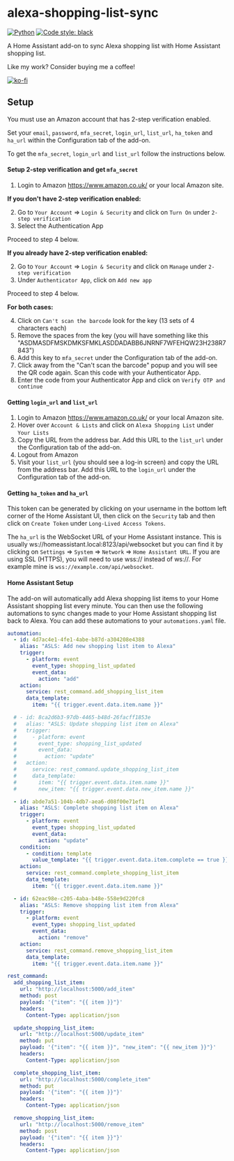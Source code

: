 # alexa-shopping-list-sync

[![Python](https://img.shields.io/badge/Python-3776AB?style=for-the-badge&logo=python&logoColor=white)](https://www.python.org/)
[![Code style: black](https://img.shields.io/badge/code%20style-black-000000.svg?style=for-the-badge)](https://github.com/psf/black)

A Home Assistant add-on to sync Alexa shopping list with Home Assistant shopping list.

Like my work? Consider buying me a coffee!

[![ko-fi](https://ko-fi.com/img/githubbutton_sm.svg)](https://ko-fi.com/E1E6P7VIQ)

## Setup
You must use an Amazon account that has 2-step verification enabled.

Set your `email`, `password`, `mfa_secret`, `login_url`, `list_url`, `ha_token` and `ha_url` within the Configuration tab of the add-on.

To get the `mfa_secret`, `login_url` and `list_url` follow the instructions below.

#### Setup 2-step verification and get `mfa_secret`
1. Login to Amazon https://www.amazon.co.uk/ or your local Amazon site.

**If you don't have 2-step verification enabled:**

2. Go to `Your Account` => `Login & Security` and click on `Turn On` under `2-step verification`
3. Select the Authentication App

Proceed to step 4 below.

**If you already have 2-step verification enabled:**

2. Go to `Your Account` => `Login & Security` and click on `Manage` under `2-step verification`
3. Under `Authenticator App`, click on `Add new app`

Proceed to step 4 below.

**For both cases:**

4. Click on `Can't scan the barcode` look for the key (13 sets of 4 characters each)
5. Remove the spaces from the key (you will have something like this "ASDMASDFMSKDMKSFMKLASDDADABB6JNRNF7WFEHQW23H238R7843")
6. Add this key to `mfa_secret` under the Configuration tab of the add-on.
7. Click away from the "Can't scan the barcode" popup and you will see the QR code again. Scan this code with your Authenticator App.
8. Enter the code from your Authenticator App and click on `Verify OTP and continue`

#### Getting `login_url` and `list_url`

1. Login to Amazon https://www.amazon.co.uk/ or your local Amazon site.
2. Hover over `Account & Lists` and click on `Alexa Shopping List` under `Your Lists`
3. Copy the URL from the address bar. Add this URL to the `list_url` under the Configuration tab of the add-on.
4. Logout from Amazon
5. Visit your `list_url` (you should see a log-in screen) and copy the URL from the address bar. Add this URL to the `login_url` under the Configuration tab of the add-on.

#### Getting `ha_token` and `ha_url`

This token can be generated by clicking on your username in the bottom left corner of the Home Assistant UI, then click on the `Security` tab and then click on `Create Token` under `Long-Lived Access Tokens`.

The `ha_url` is the WebSocket URL of your Home Assistant instance. This is usually ws://homeassistant.local:8123/api/websocket but you can find it by clicking on `Settings` => `System` => `Network` => `Home Assistant URL`. If you are using SSL (HTTPS), you will need to use wss:// instead of ws://. For example mine is `wss://example.com/api/websocket`.

#### Home Assistant Setup

The add-on will automatically add Alexa shopping list items to your Home Assistant shopping list every minute. You can then use the following automations to sync changes made to your Home Assistant shopping list back to Alexa. You can add these automations to your `automations.yaml` file.

```yaml
automation:
  - id: 4d7ac4e1-4fe1-4abe-b87d-a304208e4388
    alias: "ASLS: Add new shopping list item to Alexa"
    trigger:
      - platform: event
        event_type: shopping_list_updated
        event_data:
          action: "add"
    action:
      service: rest_command.add_shopping_list_item
      data_template:
        item: "{{ trigger.event.data.item.name }}"

  # - id: 8ca2d6b3-97db-4465-b48d-26facff1853e
  #   alias: "ASLS: Update shopping list item on Alexa"
  #   trigger:
  #     - platform: event
  #       event_type: shopping_list_updated
  #       event_data:
  #         action: "update"
  #   action:
  #     service: rest_command.update_shopping_list_item
  #     data_template:
  #       item: "{{ trigger.event.data.item.name }}"
  #       new_item: "{{ trigger.event.data.new_item.name }}"

  - id: abde7a51-104b-4db7-aea6-d08f00e71ef1
    alias: "ASLS: Complete shopping list item on Alexa"
    trigger:
      - platform: event
        event_type: shopping_list_updated
        event_data:
          action: "update"
    condition:
      - condition: template
        value_template: "{{ trigger.event.data.item.complete == true }}"
    action:
      service: rest_command.complete_shopping_list_item
      data_template:
        item: "{{ trigger.event.data.item.name }}"

  - id: 62eac98e-c205-4aba-b48e-558e9d220fc8
    alias: "ASLS: Remove shopping list item from Alexa"
    trigger:
      - platform: event
        event_type: shopping_list_updated
        event_data:
          action: "remove"
    action:
      service: rest_command.remove_shopping_list_item
      data_template:
        item: "{{ trigger.event.data.item.name }}"

rest_command:
  add_shopping_list_item:
    url: "http://localhost:5000/add_item"
    method: post
    payload: '{"item": "{{ item }}"}'
    headers:
      Content-Type: application/json

  update_shopping_list_item:
    url: "http://localhost:5000/update_item"
    method: put
    payload: '{"item": "{{ item }}", "new_item": "{{ new_item }}"}'
    headers:
      Content-Type: application/json

  complete_shopping_list_item:
    url: "http://localhost:5000/complete_item"
    method: put
    payload: '{"item": "{{ item }}"}'
    headers:
      Content-Type: application/json

  remove_shopping_list_item:
    url: "http://localhost:5000/remove_item"
    method: post
    payload: '{"item": "{{ item }}"}'
    headers:
      Content-Type: application/json
```